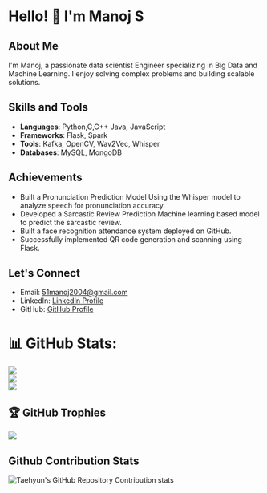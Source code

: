 # Hello! 👋 I'm Manoj S

## About Me
I'm Manoj, a passionate data scientist Engineer specializing in Big Data and Machine Learning. I enjoy solving complex problems and building scalable solutions.

## Skills and Tools
- **Languages**: Python,C,C++ Java, JavaScript
- **Frameworks**: Flask, Spark
- **Tools**: Kafka, OpenCV, Wav2Vec, Whisper
- **Databases**: MySQL, MongoDB

## Achievements

- Built a Pronunciation Prediction Model Using the Whisper model to analyze speech for pronunciation accuracy.
- Developed a Sarcastic Review Prediction Machine learning based model to predict the sarcastic review.
- Built a face recognition attendance system deployed on GitHub.
- Successfully implemented QR code generation and scanning using Flask.

## Let's Connect
- Email: 51manoj2004@gmail.com
- LinkedIn: [LinkedIn Profile](https://www.linkedin.com/in/manoj-s-4b8605280/)
- GitHub: [GitHub Profile](https://github.com/Jonam-2004)


# 📊 GitHub Stats:
![](https://github-readme-stats.vercel.app/api?username=Jonam-2004&theme=radical&hide_border=true&include_all_commits=false&count_private=true)<br/>
![](https://github-readme-streak-stats.herokuapp.com/?user=Jonam-2004&theme=radical&hide_border=true)<br/>
![](https://github-readme-stats.vercel.app/api/top-langs/?username=Jonam-2004&theme=radical&hide_border=true&include_all_commits=false&count_private=true&layout=compact)

## 🏆 GitHub Trophies
![](https://github-profile-trophy.vercel.app/?username=Jonam-2004&theme=radical&no-frame=false&no-bg=true&margin-w=4)

## Github Contribution Stats
![Taehyun's GitHub Repository Contribution stats](https://github-contributor-stats.vercel.app/api?username=Jonam-2004)
<!--
**Jonam-2004/Jonam-2004** is a ✨ _special_ ✨ repository because its `README.md` (this file) appears on your GitHub profile.

Here are some ideas to get you started:

- 🔭 I’m currently working on ...
- 🌱 I’m currently learning ...
- 👯 I’m looking to collaborate on ...
- 🤔 I’m looking for help with ...
- 💬 Ask me about ...
- 📫 How to reach me: ...
- 😄 Pronouns: ...
- ⚡ Fun fact: ...
-->
